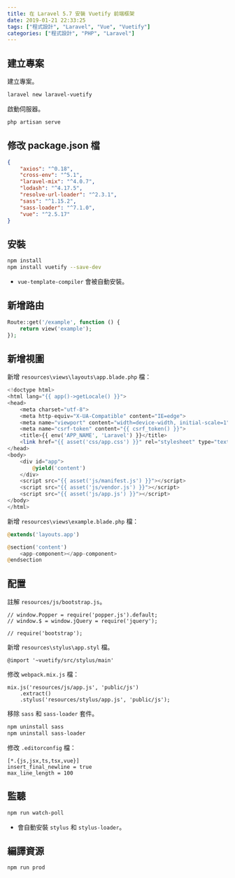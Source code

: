 ```yaml
---
title: 在 Laravel 5.7 安裝 Vuetify 前端框架
date: 2019-01-21 22:33:25
tags: ["程式設計", "Laravel", "Vue", "Vuetify"]
categories: ["程式設計", "PHP", "Laravel"]
---
```


## 建立專案

建立專案。

```BASH
laravel new laravel-vuetify
```

啟動伺服器。

```BASH
php artisan serve
```

## 修改 package.json 檔

```JSON
{
    "axios": "^0.18",
    "cross-env": "^5.1",
    "laravel-mix": "^4.0.7",
    "lodash": "^4.17.5",
    "resolve-url-loader": "^2.3.1",
    "sass": "^1.15.2",
    "sass-loader": "^7.1.0",
    "vue": "^2.5.17"
}
```

## 安裝

```BASH
npm install
npm install vuetify --save-dev
```

- `vue-template-compiler` 會被自動安裝。

## 新增路由

```PHP
Route::get('/example', function () {
    return view('example');
});
```

## 新增視圖

新增 `resources\views\layouts\app.blade.php` 檔：

```PHP
<!doctype html>
<html lang="{{ app()->getLocale() }}">
<head>
    <meta charset="utf-8">
    <meta http-equiv="X-UA-Compatible" content="IE=edge">
    <meta name="viewport" content="width=device-width, initial-scale=1">
    <meta name="csrf-token" content="{{ csrf_token() }}">
    <title>{{ env('APP_NAME', 'Laravel') }}</title>
    <link href="{{ asset('css/app.css') }}" rel="stylesheet" type="text/css">
</head>
<body>
    <div id="app">
        @yield('content')
    </div>
    <script src="{{ asset('js/manifest.js') }}"></script>
    <script src="{{ asset('js/vendor.js') }}"></script>
    <script src="{{ asset('js/app.js') }}"></script>
</body>
</html>
```

新增 `resources\views\example.blade.php` 檔：

```PHP
@extends('layouts.app')

@section('content')
    <app-component></app-component>
@endsection
```

## 配置

註解 `resources/js/bootstrap.js`。

```JS
// window.Popper = require('popper.js').default;
// window.$ = window.jQuery = require('jquery');

// require('bootstrap');
```

新增 `resources\stylus\app.styl` 檔。

```JS
@import '~vuetify/src/stylus/main'
```

修改 `webpack.mix.js` 檔：

```JS
mix.js('resources/js/app.js', 'public/js')
    .extract()
    .stylus('resources/stylus/app.js', 'public/js');
```

移除 `sass` 和 `sass-loader` 套件。

```BASH
npm uninstall sass
npm uninstall sass-loader
```

修改 `.editorconfig` 檔：

```CONF
[*.{js,jsx,ts,tsx,vue}]
insert_final_newline = true
max_line_length = 100
```

## 監聽

```BASH
npm run watch-poll
```

- 會自動安裝 `stylus` 和 `stylus-loader`。

## 編譯資源

```BASH
npm run prod
```
